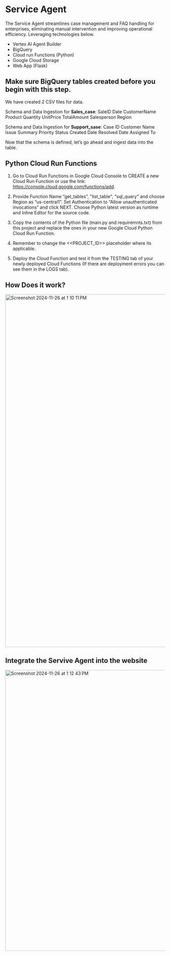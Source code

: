 # Service Agent
The Service Agent streamlines case management and FAQ handling for enterprises, eliminating manual intervention and improving operational efficiency. Leveraging technologies below. 
* Vertex AI Agent Builder
* BigQuery
* Cloud run Functions (Python)
* Google Cloud Storage
* Web App (Flask)


## Make sure BigQuery tables created before you begin with this step.

We have created 2 CSV files for data.

Schema and Data Ingestion for **Sales_case**:
SaleID	Date	CustomerName	Product	Quantity	UnitPrice	TotalAmount	Salesperson	Region

Schema and Data Ingestion for **Support_sase**:
Case ID	Customer Name	Issue Summary	Priority	Status	Created Date	Resolved Date	Assigned To 

Now that the schema is defined, let’s go ahead and ingest data into the table.

## Python Cloud Run Functions

1. Go to Cloud Run Functions in Google Cloud Console to CREATE a new Cloud Run Function or use the link: https://console.cloud.google.com/functions/add. 

2. Provide Function Name “get_tables”, "list_table", "sql_query" and choose Region as “us-central1”. Set Authentication to “Allow unauthenticated invocations” and click NEXT. Choose Python latest version as runtime and Inline Editor for the source code.

3. Copy the contents of the Python file (main.py and requiremnts.txt) from this project and replace the ones in your new Google Cloud Python Cloud Run Function.

4. Remember to change the <<PROJECT_ID>> placeholder where its applicable.

5. Deploy the Cloud Function and test it from the TESTING tab of your newly deployed Cloud Functions (If there are deployment errors you can see them in the LOGS tab).


## How Does it work?

<img width="1111" alt="Screenshot 2024-11-26 at 1 10 11 PM" src="https://github.com/user-attachments/assets/b72e08cc-c610-45a7-8f51-b476ee95603e">


## Integrate the Servive Agent into the website
<img width="885" alt="Screenshot 2024-11-26 at 1 12 43 PM" src="https://github.com/user-attachments/assets/f4215723-7221-4e98-9f1e-f41491374aa5">

